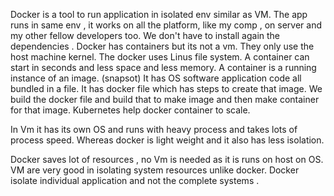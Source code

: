 Docker is a tool to run application in isolated env similar as VM. The app runs in same env , it works on all the platform, like my comp , on server and my other fellow developers too. We don't have to install again the dependencies . Docker has containers but its not a vm.
They only use the host machine kernel. The docker uses Linus file system. A container can start in seconds and less space and less memory. A container is a running instance of an image. (snapsot) It has OS software application code all bundled in a file.
It has docker file which has steps to create that image.
We build the docker file and build that to make image and then make container for that image.
Kubernetes help docker container to scale.

In Vm it has its own OS and runs with heavy process and takes lots of process speed. Whereas docker is light weight and it also has less isolation. 

Docker saves lot of resources , no Vm is needed as it is runs on host on OS. VM are very good in isolating system resources unlike docker. Docker isolate individual application and not the complete systems .


